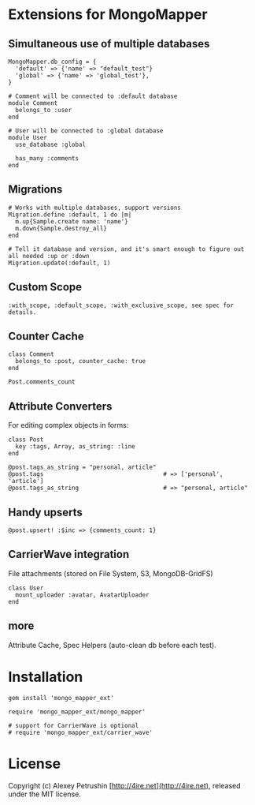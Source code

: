 # Extensions for MongoMapper

## Simultaneous use of multiple databases

    MongoMapper.db_config = {
      'default' => {'name' => "default_test"}
      'global' => {'name' => 'global_test'},      
    }

    # Comment will be connected to :default database
    module Comment
      belongs_to :user
    end

    # User will be connected to :global database
    module User
      use_database :global
      
      has_many :comments
    end
    
## Migrations

    # Works with multiple databases, support versions
    Migration.define :default, 1 do |m|
      m.up{Sample.create name: 'name'}
      m.down{Sample.destroy_all}
    end
    
    # Tell it database and version, and it's smart enough to figure out all needed :up or :down
    Migration.update(:default, 1)
    

## Custom Scope
    :with_scope, :default_scope, :with_exclusive_scope, see spec for details.
    
## Counter Cache

    class Comment
      belongs_to :post, counter_cache: true
    end
    
    Post.comments_count
    
## Attribute Converters

For editing complex objects in forms:

    class Post
      key :tags, Array, as_string: :line
    end
    
    @post.tags_as_string = "personal, article"
    @post.tags                                  # => ['personal', 'article']
    @post.tags_as_string                        # => "personal, article"
    
## Handy upserts

    @post.upsert! :$inc => {comments_count: 1}
    
## CarrierWave integration

File attachments (stored on File System, S3, MongoDB-GridFS)

    class User
      mount_uploader :avatar, AvatarUploader
    end
    
## more

Attribute Cache, Spec Helpers (auto-clean db before each test).

# Installation

    gem install 'mongo_mapper_ext'
    
    require 'mongo_mapper_ext/mongo_mapper'
        
    # support for CarrierWave is optional
    # require 'mongo_mapper_ext/carrier_wave'

# License

Copyright (c) Alexey Petrushin [http://4ire.net](http://4ire.net), released under the MIT license.
